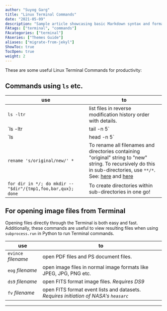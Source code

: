 ```yaml
---
author: "Suyog Garg"
title: "Linux Terminal Commands"
date: "2021-05-09"
description: "Sample article showcasing basic Markdown syntax and formatting for HTML elements."
FAtags: ["terminal", "commands"]
FAcategories: ["terminal"]
FAseries: ["Themes Guide"]
aliases: ["migrate-from-jekyl"]
ShowToc: true
TocOpen: true
weight: 2
---
```


These are some useful Linux Terminal Commands for productivity:

Commands using `ls` etc.
-----

use | to 
---   | --- 
`ls -ltr`                 | list files in reverse modification history order with details.
`ls -ltr | tail -n 5` | list only the last (tailing) 5 files from the list. Change 5 to any integer.
`ls | head -n 5`    | list only the first 5 files from the list.
`rename 's/original/new/' *` | To rename all filenames and directories containing "original" string to "new" string. To recursively do this in sub-directories, use `**/*`. See: [here](https://unix.stackexchange.com/questions/175135/how-to-rename-multiple-files-by-replacing-string-in-file-name-this-string-conta) and [here](https://ja.stackoverflow.com/questions/90042/rename-%E3%82%B3%E3%83%9E%E3%83%B3%E3%83%89%E3%82%92%E4%BD%BF%E3%81%A3%E3%81%9F%E3%83%95%E3%82%A9%E3%83%AB%E3%83%80%E3%81%AE%E3%83%AA%E3%83%8D%E3%83%BC%E3%83%A0%E3%81%A7%E3%82%A8%E3%83%A9%E3%83%BC-substitution-replacement-not-terminated-at-user-su)
`for dir in */; do mkdir -- "$dir"/{tmp1,foo,bar,qux}; done` | To create directories within sub-directories in one go!



For opening image files from Terminal
-----

Opening files directly through the Terminal is both easy and fast. Additionally, these commands are useful to view resulting files when using `subprocess.run` in Python to run Terminal commands.

use | to
---   | ---
`evince` *filename* | open PDF files and PS document files.
`eog` *filename*      | open image files in normal image formats like JPEG, JPG, PNG etc.
`ds9` *filename*      | open FITS format image files. *Requires DS9*
`fv` *filename*        | open FITS format event lists and datasets. *Requires initiation of NASA's `heasarc`*

--- 


